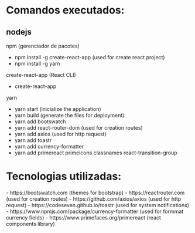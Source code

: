 <h1>Comandos executados:</h1>

nodejs
 - 

npm (gerenciador de pacotes)
 - npm install -g create-react-app (used for create react project)
 - npm install -g yarn

create-react-app (React CLI)
 - create-react-app <nome do projeto>

yarn
 - yarn start (inicialize the application)
 - yarn build (generate the files for deployment)
 - yarn add bootswatch 
 - yarn add react-router-dom (used for creation routes)
 - yarn add axios (used for http request)
 - yarn add toastr
 - yarn add currency-formatter
 - yarn add primereact primeicons classnames react-transition-group

<h1>Tecnologias utilizadas:</h1>
 - https://bootswatch.com (themes for bootstrap)
 - https://reactrouter.com (used for creation routes)
 - https://github.com/axios/axios (used for http request)
 - https://codeseven.github.io/toastr (used for system notifications)
 - https://www.npmjs.com/package/currency-formatter (used for formmat currency fields)
 - https://www.primefaces.org/primereact (react components library)
